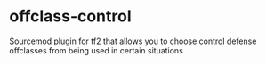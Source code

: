 # offclass-control
Sourcemod plugin for tf2 that allows you to choose control defense offclasses from being used in certain situations
